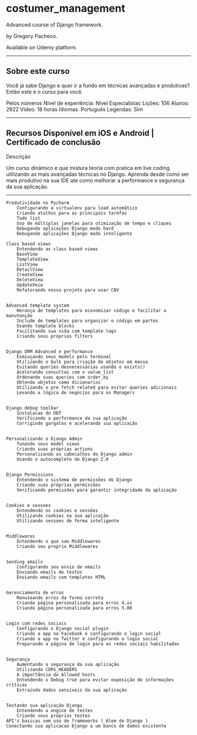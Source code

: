 # costumer_management


Advanced course of Django framework.

by Gregory Pacheco.

Available on Udemy platform.

----



## Sobre este curso

Você já sabe Django e quer ir a fundo em técnicas avançadas e produtivas? Então este e o curso para você.

Pelos números               Nível de experiência: Nível Especialistac                 Lições: 106
                            Alunos: 2922                                              Vídeo: 18 horas
                            Idiomas: Português
                            Legendas: Sim
                        
-----                        
                                                                                         
Recursos                Disponível em iOS e Android           |     Certificado de conclusão
----


Descrição

Um curso dinâmico e que mistura teoria com pratica em live coding utilizando as mais avançadas técnicas no Django. Aprenda desde como ser mais produtivo na sua IDE ate como melhorar a performance e segurança da sua aplicação.

----
    Produtividade no Pycharm
        Configurando a virtualenv para load automático
        Criando atalhos para as principais tarefas
        Todo list
        Uso de múltiplas janelas para otimização de tempo e cliques
        Debugando aplicações Django modo hard
        Debugando aplicações Django modo inteligente 

    Class based views
        Entendendo as class based views
        BaseView
        TemplateView
        ListView
        DetailView
        CreateView
        DeleteView
        UpdateVeiw
        Refatorando nosso projeto para usar CBV


    Advanced template system
        Herança de templates para economizar código e facilitar a manutenção
        Include de templates para organizar o código em partes
        Usando template blocks
        Facilitando sua vida com template tags
        Criando seus proprios filters


    Django ORM Advanced e performance
        Esmiuçando seus models pelo terminal
        Utilizando o bulk para criação de objetos em massa
        Evitando queries desnecessárias usando o exists()
        Acelerando consultas com o value_list
        Ordenando suas queries com order_by
        Obtendo objetos como dicionarios
        Utilizando o pre fetch related para evitar queries adicionais
        Levando a lógica de negócios para os Managers


    Django debug toolbar
        Instalacao do DDT
        Verificando a performance da sua aplicação
        Corrigindo gargalos e acelerando sua aplicação


    Personalizando o Django Admin
        Tunando seus model views
        Criando suas próprias actions
        Personalizando os cabecalhos do Django admin
        Usando o autocomplete do Django 2.0


    Django Permissions
        Entendendo o sistema de permissões do Django
        Criando suas próprias permissões
        Verificando permissões para garantir integridade da aplicação


    Cookies e sessoes
        Entendendo os cookies e sessões
        Utilizando cookies na sua aplicação
        Utilizando sessoes de forma inteligente


    Middlewares
        Entendendo o que sao Middlewares
        Criando seu proprio Middlewares


    Sending emails
        Configurando seu envio de emails
        Enviando emails de textos
        Enviando emails com templates HTML


    Gerenciamento de erros
        Manuseando erros da forma correta
        Criando página personalizada para erros 4.xx
        Criando página personalizada para erros 5.00


    Login com redes sociais
        Configurando o Django social plugin
        Criando a app no Facebook e configurando o login social
        Criando a app no Twitter e configurando o login social
        Preparando a página de login para as redes sociais habilitadas


    Segurança
        Aumentando a segurança da sua aplicação
        Utilizando CORS_HEADERS
        A importância do Allowed hosts
        Entendendo o Debug true para evitar exposição de informações críticas
        Extraindo dados sensíveis da sua aplicação


    Testando sua aplicação Django
        Entendendo a engine de testes
        Criando seus próprios testes 
    API's basicas sem uso de frameworks ( Alem do Django )
    Conectando sua aplicacao Django a um banco de dados existente




